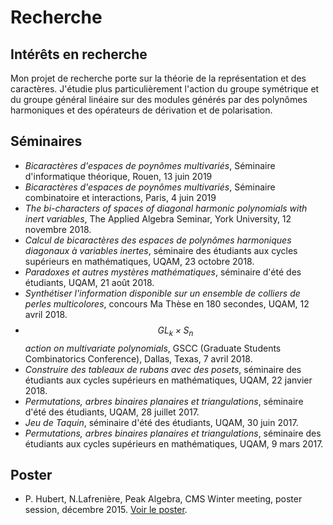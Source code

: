 # Recherche 

## Intérêts en recherche

Mon projet de recherche porte sur la théorie de la représentation et des caractères. 
J'étudie plus particulièrement l'action du groupe symétrique et du groupe général linéaire
sur des modules générés par des polynômes harmoniques et des opérateurs de dérivation et de polarisation. 

## Séminaires 

- *Bicaractères d'espaces de poynômes multivariés*, Séminaire d'informatique théorique, Rouen, 13 juin 2019
- *Bicaractères d'espaces de poynômes multivariés*, Séminaire combinatoire et interactions, Paris, 4 juin 2019
- *The bi-characters of spaces of diagonal harmonic polynomials with inert variables*, The Applied Algebra Seminar, York University, 12 novembre 2018.
- *Calcul de bicaractères des espaces de polynômes harmoniques diagonaux à variables inertes*, séminaire des étudiants aux cycles supérieurs en mathématiques, UQAM, 23 octobre 2018.
- *Paradoxes et autres mystères mathématiques*, séminaire d'été des étudiants, UQAM, 21 août 2018.
- *Synthétiser l'information disponible sur un ensemble de colliers de perles multicolores*, concours Ma Thèse en 180 secondes, UQAM, 12 avril 2018.
- *$$GL_k \times S_n$$ action on multivariate polynomials*, GSCC (Graduate Students Combinatorics Conference), Dallas, Texas, 7 avril 2018.
- *Construire des tableaux de rubans avec des posets*, séminaire des étudiants aux cycles supérieurs en mathématiques, UQAM, 22 janvier 2018.
- *Permutations, arbres binaires planaires et triangulations*, séminaire d'été des étudiants, UQAM, 28 juillet 2017. 
- *Jeu de Taquin*, séminaire d'été des étudiants, UQAM, 30 juin 2017. 
- *Permutations, arbres binaires planaires et triangulations*, séminaire des étudiants aux cycles supérieurs en mathématiques, UQAM, 9 mars 2017.

## Poster 

- P. Hubert, N.Lafrenière, Peak Algebra, CMS Winter meeting, poster session, décembre 2015. [Voir le poster](poster.pdf). 
